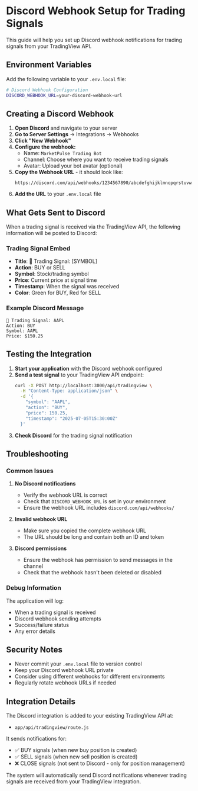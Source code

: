 # Discord Webhook Setup for Trading Signals

This guide will help you set up Discord webhook notifications for trading signals from your TradingView API.

## Environment Variables

Add the following variable to your `.env.local` file:

```bash
# Discord Webhook Configuration
DISCORD_WEBHOOK_URL=your-discord-webhook-url
```

## Creating a Discord Webhook

1. **Open Discord** and navigate to your server
2. **Go to Server Settings** → Integrations → Webhooks
3. **Click "New Webhook"**
4. **Configure the webhook:**
   - Name: `MarketPulse Trading Bot`
   - Channel: Choose where you want to receive trading signals
   - Avatar: Upload your bot avatar (optional)
5. **Copy the Webhook URL** - it should look like:
   ```
   https://discord.com/api/webhooks/1234567890/abcdefghijklmnopqrstuvwxyz
   ```
6. **Add the URL** to your `.env.local` file

## What Gets Sent to Discord

When a trading signal is received via the TradingView API, the following information will be posted to Discord:

### Trading Signal Embed

- **Title**: 🔔 Trading Signal: [SYMBOL]
- **Action**: BUY or SELL
- **Symbol**: Stock/trading symbol
- **Price**: Current price at signal time
- **Timestamp**: When the signal was received
- **Color**: Green for BUY, Red for SELL

### Example Discord Message

```
🔔 Trading Signal: AAPL
Action: BUY
Symbol: AAPL
Price: $150.25
```

## Testing the Integration

1. **Start your application** with the Discord webhook configured
2. **Send a test signal** to your TradingView API endpoint:
   ```bash
   curl -X POST http://localhost:3000/api/tradingview \
     -H "Content-Type: application/json" \
     -d '{
       "symbol": "AAPL",
       "action": "BUY",
       "price": 150.25,
       "timestamp": "2025-07-05T15:30:00Z"
     }'
   ```
3. **Check Discord** for the trading signal notification

## Troubleshooting

### Common Issues

1. **No Discord notifications**
   - Verify the webhook URL is correct
   - Check that `DISCORD_WEBHOOK_URL` is set in your environment
   - Ensure the webhook URL includes `discord.com/api/webhooks/`

2. **Invalid webhook URL**
   - Make sure you copied the complete webhook URL
   - The URL should be long and contain both an ID and token

3. **Discord permissions**
   - Ensure the webhook has permission to send messages in the channel
   - Check that the webhook hasn't been deleted or disabled

### Debug Information

The application will log:

- When a trading signal is received
- Discord webhook sending attempts
- Success/failure status
- Any error details

## Security Notes

- Never commit your `.env.local` file to version control
- Keep your Discord webhook URL private
- Consider using different webhooks for different environments
- Regularly rotate webhook URLs if needed

## Integration Details

The Discord integration is added to your existing TradingView API at:

- `app/api/tradingview/route.js`

It sends notifications for:

- ✅ BUY signals (when new buy position is created)
- ✅ SELL signals (when new sell position is created)
- ❌ CLOSE signals (not sent to Discord - only for position management)

The system will automatically send Discord notifications whenever trading signals are received from your TradingView integration.
